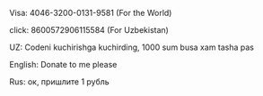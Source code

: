 Visa: 4046-3200-0131-9581 (For the World)





click: 8600572906115584 (For Uzbekistan)



UZ: Codeni kuchirishga kuchirding, 1000 sum busa xam tasha pas





English: Donate to me please





Rus: ок, пришлите 1 рубль
